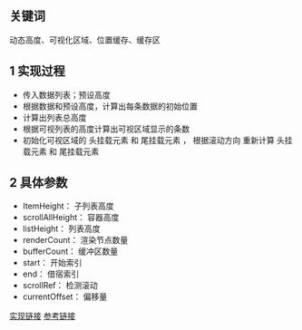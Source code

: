 ## 关键词

动态高度、可视化区域、位置缓存、缓存区

## 1 实现过程

- 传入数据列表；预设高度
- 根据数据和预设高度，计算出每条数据的初始位置
- 计算出列表总高度
- 根据可视列表的高度计算出可视区域显示的条数
- 初始化可视区域的 头挂载元素 和 尾挂载元素 ， 根据滚动方向 重新计算 头挂载元素 和 尾挂载元素 

## 2 具体参数

- ItemHeight： 子列表高度
- scrollAllHeight： 容器高度
- listHeight： 列表高度
- renderCount： 渲染节点数量
- bufferCount： 缓冲区数量
- start： 开始索引
- end： 借宿索引
- scrollRef： 检测滚动
- currentOffset： 偏移量

[实现链接](https://codesandbox.io/s/virtuallist-jc663l?file=/src/virtuaList/HOC.tsx)
[参考链接](https://juejin.cn/post/7121551701731409934)